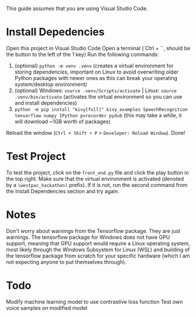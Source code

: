 This guide assumes that you are using Visual Studio Code.

# Install Depedencies

Open this project in Visual Studio Code
Open a terminal (`Ctrl + \``, should be the button to the left of the 1 key)
Run the following commands:

1. (optional) `python -m venv .venv` (creates a virtual environment for storing dependencies, important on Linux to avoid overwriting older Python packages with newer ones as this can break your operating system/desktop environment)
2. (optional) Windows: `source .venv/Scripts/activate` | Linux: `source .venv/bin/activate` (activates the virtual environment so you can use and install dependencies)
3. `python -m pip install "kivy[full]" kivy_examples SpeechRecognition tensorflow numpy IPython pvrecorder pydub` (this may take a while, it will download ~1GB worth of packages)

Reload the window (`Ctrl + Shift + P` > `Developer: Reload Window`). Done!

# Test Project

To test the project, click on the `front_end.py` file and click the play button in the top right. Make sure that the virtual environment is activated (denoted by a `(westpac_hackathon)` prefix). If it is not, run the second command from the Install Dependencies section and try again.

# Notes

Don't worry about warnings from the Tensorflow package. They are just warnings. The tensorflow package for Windows does not have GPU support, meaning that GPU support would require a Linux operating system, most likely through the Windows Subsystem for Linux (WSL) and building of the tensorflow package from scratch for your specific hardware (which I am not expecting anyone to put themselves through).

# Todo

Modify machine learning model to use contrastive loss function
Test own voice samples on modified model
